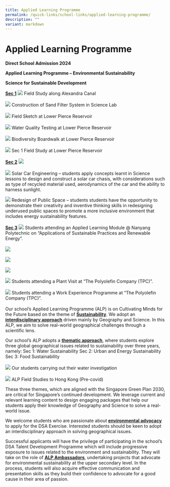 ```yaml
---
title: Applied Learning Programme
permalink: /quick-links/school-links/applied-learning-programme/
description: ""
variant: markdown
---
```

Applied Learning Programme
==========================

**Direct School Admission 2024**&nbsp;&nbsp;

**Applied Learning Programme – Environmental Sustainability**&nbsp;

**Science for Sustainable Development**


<b><u>Sec 1</u></b>
![](/images/A1.jpg)
Field Study along Alexandra Canal 
<br>
<br>
![](/images/A2.jpg)
Construction of Sand Filter System in Science Lab
<br>
<br>
![](/images/A3__1_.jpg)
Field Sketch at Lower Pierce Reservoir
<br>
<br>
![](/images/A4.jpg)
Water Quality Testing at Lower Pierce Reservoir
<br>
<br>
![](/images/A5.jpg)
Biodiversity Boardwalk at Lower Pierce Reservoir 
<br>
<br>
![](/images/A6.jpg)
Sec 1 Field Study at Lower Pierce Reservoir 
<br>
<br>
<b><u>Sec 2</u></b>
![](/images/A7.jpg)
<br>
<br>
![](/images/A8.jpg)
Solar Car Engineering – students apply concepts learnt in Science lessons to design and construct a solar car chasis, with considerations such as type of recycled material used, aerodynamics of the car and the ability to harness sunlight.

![](/images/A9.png)
Redesign of Public Space – students students have the opportunity to demonstrate their creativity and inventive thinking skills in redesigning underused public spaces to promote a more inclusive environment that includes energy sustainability features.
<br>
<br>
<b><u>Sec 3</u></b>
![](/images/A10.jpg)
Students attending an Applied Learning Module @ Nanyang Polytechnic on “Applications of Sustainable Practices and Renewable Energy”.
<br>
<br>
![](/images/A11.jpg)
<br>
<br>
![](/images/A12.jpg)
<br>
<br>
![](/images/A13.jpg)
<br>
<br>
![](/images/A14.jpg)
Students attending a Plant Visit at “The Polyolefin Company (TPC)”.
<br>
<br>
![](/images/A15.jpg)
Students attending a Work Experience Programme at “The Polyolefin Company (TPC)”.
<br>
<br>
Our school’s Applied Learning Programme (ALP) is on Cultivating Minds for the Future based on the theme of <b><u>Sustainability</u></b>. We adopt an <b><u>interdisciplinary approach</u></b> driven mainly by Geography and Science. In this ALP, we aim to solve real-world geographical challenges through a scientific lens.  

Our school’s ALP adopts a <b><u>thematic approach</u></b>, where students explore three global geographical issues related to sustainability over three years, namely:
Sec 1: 	Water Sustainability
Sec 2:      	Urban and Energy Sustainability
Sec 3:		Food Sustainability 
<br>
<br>
![](/images/A16.png)
Our students carrying out their water investigation 
<br>
<br>
![](/images/A17.jpg)
ALP Field Studies to Hong Kong (Pre-covid)

These three themes, which are aligned with the Singapore Green Plan 2030, are critical for Singapore’s continued development. We leverage current and relevant learning content to design engaging packages that help our students apply their knowledge of Geography and Science to solve a real-world issue.

We welcome students who are passionate about <b><u>environmental advocacy</u></b> to apply for the DSA Exercise. Interested students should be keen to adopt an interdisciplinary approach in solving geographical issues.

Successful applicants will have the privilege of participating in the school’s DSA Talent Development Programme which will include progressive exposure to issues related to the environment and sustainability. They will take on the role of <b><u>ALP Ambassadors</u></b>, undertaking projects that advocate for environmental sustainability at the upper secondary level. In the process, students will also acquire effective communication and presentation skills as they build their confidence to advocate for a good cause in their area of passion.